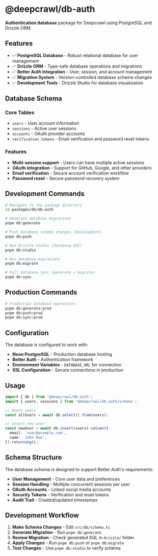 # @deepcrawl/db-auth

**Authentication database** package for Deepcrawl using PostgreSQL and Drizzle ORM.

## Features

- ✅ **PostgreSQL Database** - Robust relational database for user management
- ✅ **Drizzle ORM** - Type-safe database operations and migrations
- ✅ **Better Auth Integration** - User, session, and account management
- ✅ **Migration System** - Version-controlled database schema changes
- ✅ **Development Tools** - Drizzle Studio for database visualization

## Database Schema

### **Core Tables**
- `users` - User account information
- `sessions` - Active user sessions
- `accounts` - OAuth provider accounts
- `verification_tokens` - Email verification and password reset tokens

### **Features**
- **Multi-session support** - Users can have multiple active sessions
- **OAuth integration** - Support for GitHub, Google, and other providers
- **Email verification** - Secure account verification workflow
- **Password reset** - Secure password recovery system

## Development Commands

```bash
# Navigate to the package directory
cd packages/db/db-auth

# Generate database migrations
pnpm db:generate

# Push database schema changes (development)
pnpm db:push

# Run Drizzle Studio (database GUI)
pnpm db:studio

# Run database migrations
pnpm db:migrate

# Full database sync (generate + migrate)
pnpm db:sync
```

## Production Commands

```bash
# Production database operations
pnpm db:generate:prod
pnpm db:push:prod
pnpm db:sync:prod
```

## Configuration

The database is configured to work with:

- **Neon PostgreSQL** - Production database hosting
- **Better Auth** - Authentication framework
- **Environment Variables** - `DATABASE_URL` for connection
- **SSL Configuration** - Secure connections in production

## Usage

```typescript
import { db } from '@deepcrawl/db-auth';
import { users, sessions } from '@deepcrawl/db-auth/schema';

// Query users
const allUsers = await db.select().from(users);

// Insert new user
const newUser = await db.insert(users).values({
  email: 'user@example.com',
  name: 'John Doe',
}).returning();
```

## Schema Structure

The database schema is designed to support Better Auth's requirements:

- **User Management** - Core user data and preferences
- **Session Handling** - Multiple concurrent sessions per user
- **OAuth Accounts** - Linked social media accounts
- **Security Tokens** - Verification and reset tokens
- **Audit Trail** - Created/updated timestamps

## Development Workflow

1. **Make Schema Changes** - Edit `src/db/schema.ts`
2. **Generate Migration** - Run `pnpm db:generate`
3. **Review Migration** - Check generated SQL in `drizzle/` folder
4. **Apply Changes** - Run `pnpm db:push` or `pnpm db:migrate`
5. **Test Changes** - Use `pnpm db:studio` to verify schema